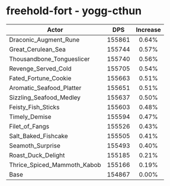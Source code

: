 # freehold-fort - yogg-cthun
| Actor | DPS | Increase |
|---|:---:|:---:|
|Draconic_Augment_Rune|155861|0.64%|
|Great_Cerulean_Sea|155744|0.57%|
|Thousandbone_Tongueslicer|155740|0.56%|
|Revenge_Served_Cold|155705|0.54%|
|Fated_Fortune_Cookie|155663|0.51%|
|Aromatic_Seafood_Platter|155651|0.51%|
|Sizzling_Seafood_Medley|155637|0.50%|
|Feisty_Fish_Sticks|155603|0.48%|
|Timely_Demise|155594|0.47%|
|Filet_of_Fangs|155526|0.43%|
|Salt_Baked_Fishcake|155505|0.41%|
|Seamoth_Surprise|155493|0.40%|
|Roast_Duck_Delight|155185|0.21%|
|Thrice_Spiced_Mammoth_Kabob|155166|0.19%|
|Base|154867|0.00%|
